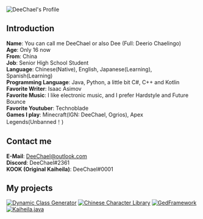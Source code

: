 ![DeeChael's Profile](https://github-readme-stats.vercel.app/api?username=DeeChael&show_icons=true&theme=radical)
## Introduction
**Name**: You can call me DeeChael or also Dee (Full: Deerio Chaelingo)\
**Age**: Only 16 now\
**From**: China\
**Job**: Senior High School Student\
**Language**: Chinese(Native), English, Japanese(Learning), Spanish(Learning)\
**Programming Language**: Java, Python, a little bit C#, C++ and Kotlin\
**Favorite Writer**: Isaac Asimov\
**Favorite Music**: I like electronic music, and I prefer Hardstyle and Future Bounce\
**Favorite Youtuber**: Technoblade\
**Games I play**: Minecraft(IGN: DeeChael, Ogrios), Apex Legends(Unbanned！)

## Contact me
**E-Mail**: DeeChael@outlook.com\
**Discord**: DeeChael#2361\
**KOOK (Original Kaiheila)**: DeeChael\#0001

## My projects
[![Dynamic Class Generator](https://github-readme-stats.vercel.app/api/pin/?username=DeeChael&repo=DynamicClassGenerator&theme=radical)](https://github.com/DeeChael/DynamicClassGenerator)
[![Chinese Character Library](https://github-readme-stats.vercel.app/api/pin/?username=DeeChael&repo=ChineseCharacterLibrary&theme=radical)](https://github.com/DeeChael/ChineseCharacterLibrary)
[![GedFramework](https://github-readme-stats.vercel.app/api/pin/?username=DeeChael&repo=GedFramework&theme=radical)](https://github.com/DeeChael/GedFramework)
[![Kaiheila.java](https://github-readme-stats.vercel.app/api/pin/?username=DeeChael&repo=Kaiheila.java&theme=radical)](https://github.com/DeeChael/Kaiheila.java)
